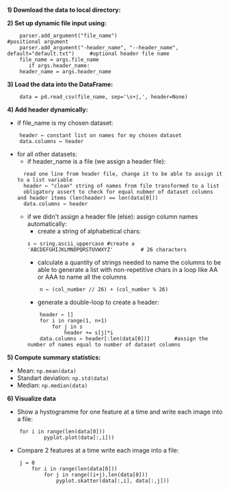 **1) Download the data to local directory:**

**2) Set up dynamic file input using:**
```
	parser.add_argument("file_name")    						#positional argument
	parser.add_argument("-header_name", "--header_name", default="default.txt") 	#optional header file name
	file_name = args.file_name
	   if args.header_name:
	header_name = args.header_name
```
**3) Load the data into the DataFrame:**
```
	data = pd.read_csv(file_name, sep='\s+|,', header=None)
```
**4) Add header dynamically:**
* if file_name is my chosen dataset:
```
	header ← constant list on names for my chosen dataset
	data.columns ← header 						
```
* for all other datasets:
  - if header_name is a file (we assign a header file):
  ```
  	read one line from header file, change it to be able to assign it to a list variable
  	header ← "clean" string of names from file transformed to a list
  	obligatory assert to check for equal nubmer of dataset columns and header items (len(header) == len(data[0]))
  	data.columns ← header 						
  ```
  - if we didn't assign a header file (else): assign column names automatically:
    - create a string of alphabetical chars:
    ```
	s ← sring.ascii_uppercase #create a 'ABCDEFGHIJKLMNOPQRSTUVWXYZ'		 # 26 characters    
    ```
    - calculate a quantity of strings needed to name the columns to be able to generate a list with non-repetitive chars in a loop like AA or AAA to name all the columns
    ```
    	n ← (col_number // 26) + (col_number % 26)
    ```
    - generate a double-loop to create a header:
    ```
    	header ← []
        for i in range(1, n+1)
            for j in s
                header += s[j]*i
        data.columns ← header[:len(data[0])] 		#assign the number of names equal to number of dataset columns
    ```
	
**5) Compute summary statistics:**
* Mean: `np.mean(data)`
* Standart deviation: `np.std(data)`
* Median: `np.median(data)`
	
**6) Visualize data**
* Show a hystogramme for one feature at a time and write each image into a file:
```
	for i in range(len(data[0]))
            pyplot.plot(data[:,i]))
```
* Compare 2 features at a time write each image into a file:
```
	j = 0
        for i in range(len(data[0])) 
            for j in range((i+j),len(data[0])) 
                pyplot.skatter(data[:,i], data[:,j]))
```
				
